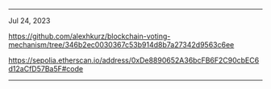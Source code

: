 
---

Jul 24, 2023

https://github.com/alexhkurz/blockchain-voting-mechanism/tree/346b2ec0030367c53b914d8b7a27342d9563c6ee

https://sepolia.etherscan.io/address/0xDe8890652A36bcFB6F2C90cbEC6d12aCfD57Ba5F#code

---